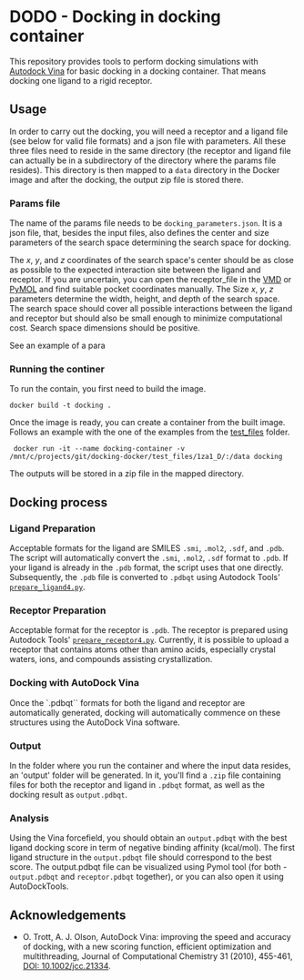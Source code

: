 # DODO - Docking in docking container 
This repository provides tools to perform docking simulations with [Autodock Vina](https://vina.scripps.edu/) for basic docking in a docking container. That means docking one ligand to a rigid receptor.

## Usage

In order to carry out the docking, you will need a receptor and a ligand file (see below for valid file formats) and a json file with parameters. All these three files need to reside in the same directory (the receptor and ligand file can actually be in a subdirectory of the directory where the params file resides). This directory is then mapped to a `data` directory in the Docker image and after the docking, the output zip file is stored there.


### Params file

The name of the params file needs to be `docking_parameters.json`. It is a json file, that, besides the input files, also defines the center and size parameters of the search space determining the search space for docking. 

The _x_, _y_, and _z_ coordinates of the search space's center  should be as close as possible to the expected interaction site between the ligand and receptor. If you are uncertain, you can open the receptor_file in the [VMD](https://www.ks.uiuc.edu/Research/vmd/) or [PyMOL](https://pymol.org/2/) and find suitable pocket coordinates manually. The Size _x_, _y_, _z_ parameters determine the width, height, and depth of the search space. The search space should cover all possible interactions between the ligand and receptor but should also be small enough to minimize computational cost. Search space dimensions should be positive. 

See an example of a para

### Running the continer 

To run the contain, you first need to build the image.

```console
docker build -t docking .
```

Once the image is ready, you can create a container from the built image. Follows an example with the one of the examples from the [test_files](test_files) folder.

```console
 docker run -it --name docking-container -v /mnt/c/projects/git/docking-docker/test_files/1za1_D/:/data docking
```

The outputs will be stored in a zip file in the mapped directory.
   
## Docking process

### Ligand Preparation
Acceptable formats for the ligand are SMILES `.smi`, `.mol2`, `.sdf`, and `.pdb`. The script will automatically convert the `.smi`, `.mol2`, `.sdf` format to `.pdb`. If your ligand is already in the `.pdb` format, the script uses that one directly. Subsequently, the `.pdb` file is converted to `.pdbqt` using Autodock Tools' [`prepare_ligand4.py`](https://github.com/sahrendt0/Scripts/blob/master/docking_scripts/prepare_ligand4.py). 

### Receptor Preparation
Acceptable format for the receptor is `.pdb`. The receptor is prepared using Autodock Tools' [`prepare_receptor4.py`](https://github.com/sahrendt0/Scripts/blob/master/docking_scripts/prepare_receptor4.py). Currently, it is possible to upload a receptor that contains atoms other than amino acids, especially crystal waters, ions, and compounds assisting crystallization. 

### Docking with AutoDock Vina
Once the `.pdbqt`` formats for both the ligand and receptor are automatically generated, docking will automatically commence on these structures using the  AutoDock Vina software.

### Output
In the folder where you run the container and where the input data resides, an 'output' folder will be generated. In it, you'll find a `.zip` file containing files for both the receptor and ligand in `.pdbqt` format, as well as the docking result as `output.pdbqt`.

### Analysis
Using the Vina forcefield, you should obtain an `output.pdbqt` with the best ligand docking score in term of negative binding affinity (kcal/mol). The first ligand structure in the `output.pdbqt` file should correspond to the best score. The output.pdbqt file can be visualized using Pymol tool (for both - `output.pdbqt` and `receptor.pdbqt` together), or you can also open it using AutoDockTools.

## Acknowledgements

- O. Trott, A. J. Olson, AutoDock Vina: improving the speed and accuracy of docking, with a new scoring function, efficient optimization and multithreading, Journal of Computational Chemistry 31 (2010), 455-461, [DOI: 10.1002/jcc.21334](https://doi.org/10.1002/jcc.21334).
